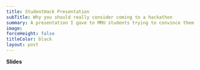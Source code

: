```yaml
---
title: StudentHack Presentation
subTitle: Why you should really consider coming to a hackathon
summary: A presentation I gave to MMU students trying to convince them why they should attend StudentHack!
image:
forceHeight: false
titleColor: black
layout: post
---
```

**Slides**  

<pre> <script class="speakerdeck-embed" data-id="e96bf9f05b7d01319b03624c379f2fb9" data-ratio="1.33333333333333" src="//speakerdeck.com/assets/embed.js"> </script> </pre>